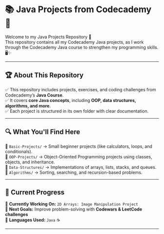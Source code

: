 # 📚 Java Projects from Codecademy 🚀

Welcome to my Java Projects Repository 🎉  
This repository contains all my Codecademy Java projects, as I work through the Codecademy Java course to strengthen my programming skills. 🖥️✨  

---

## 🏆 About This Repository
✅ This repository includes projects, exercises, and coding challenges from Codecademy’s **Java Course**.  
✅ It covers **core Java concepts**, including **OOP, data structures, algorithms, and more**.  
✅ Each project is structured in its own folder with clear documentation.  

---

## 🔍 What You'll Find Here
📂 `Basic-Projects/` → Small beginner projects (like calculators, loops, and conditionals).  
📂 `OOP-Projects/` → Object-Oriented Programming projects using classes, objects, and inheritance.  
📂 `Data-Structures/` → Implementations of arrays, lists, stacks, and queues.  
📂 `Algorithms/` → Sorting, searching, and recursion-based problems.  

---

## 🚀 **Current Progress**
📌 **Currently Working On:** `2D Arrays: Image Manipulation Project`  
📌 **Next Goals:** Improve problem-solving with **Codewars & LeetCode challenges**  
📌 **Languages Used:** `Java` ☕  

---


